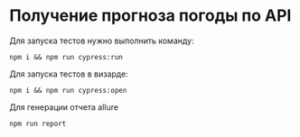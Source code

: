 # Получение прогноза погоды по API
Для запуска тестов нужно выполнить команду:

```shell
npm i && npm run cypress:run
```

Для запуска тестов в визарде:

```shell
npm i && npm run cypress:open
```

Для генерации отчета allure

```shell
npm run report
```

